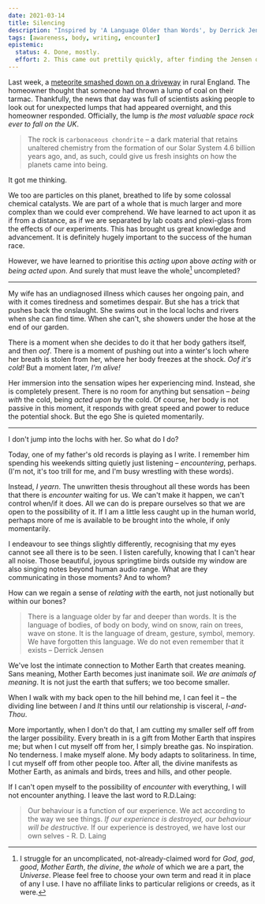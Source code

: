 ```yaml
---
date: 2021-03-14
title: Silencing
description: "Inspired by 'A Language Older than Words', by Derrick Jensen"
tags: [awareness, body, writing, encounter]
epistemic:
  status: 4. Done, mostly.
  effort: 2. This came out prettily quickly, after finding the Jensen quote.
---
```


Last week, a [meteorite smashed down on a driveway](https://www.bbc.co.uk/news/science-environment-56337876) in rural England. The homeowner thought that someone had thrown a lump of coal on their tarmac. Thankfully, the news that day was full of scientists asking people to look out for unexpected lumps that had appeared overnight, and this homeowner responded. Officially, the lump is _the most valuable space rock ever to fall on the UK_.



> The rock is `carbonaceous chondrite` – a dark material that retains unaltered chemistry from the formation of our Solar System 4.6 billion years ago,  and, as such, could give us fresh insights on how the planets came into  being.



It got me thinking.





We too are particles on this planet, breathed to life by some colossal chemical catalysts. We are part of a whole that is much larger and more complex than we could ever comprehend. We have learned to act upon it as if from a distance, as if we are separated by lab coats and plexi-glass from the effects of our experiments. This has brought us great knowledge and advancement. It is definitely hugely important to the success of the human race.

However, we have learned to prioritise this _acting upon_ above _acting with_ or _being acted upon_. And surely that must leave the whole[^fn-whole] uncompleted?

[^fn-whole]: I struggle for an uncomplicated, not-already-claimed word for _God_, _god_, _good_, _Mother Earth_, _the divine_, _the whole_ of which we are a part, the _Universe_. Please feel free to choose your own term and read it in place of any I use. I have no affiliate links to particular religions or creeds, as it were.

---

My wife has an undiagnosed illness which causes her ongoing pain, and with it comes tiredness and sometimes despair. But she has a trick that pushes back the onslaught. She swims out in the local lochs and rivers when she can find time. When she can't, she showers under the hose at the end of our garden.

There is a moment when she decides to do it that her body gathers itself, and then _oof_. There is a moment of pushing out into a winter's loch where her breath is stolen from her, where her body freezes at the shock. _Oof it's cold!_ But a moment later, _I'm alive!_

Her immersion into the sensation wipes her experiencing mind. Instead, she is completely present. There is no room for anything but sensation – _being with_ the cold, being _acted upon_ by the cold. Of course, her body is not passive in this moment, it responds with great speed and power to reduce the potential shock. But the ego She is quieted momentarily.

---



I don't jump into the lochs with her. So what do I do?

Today, one of my father's old records is playing as I write. I remember him spending his weekends sitting quietly just listening – _encountering_, perhaps. (I'm not, it's too trill for me, and I'm busy wrestling with these words).

Instead, _I yearn_. The unwritten thesis throughout all these words has been that there is _encounter_ waiting for us. We can't make it happen, we can't control when/if it does. All we can do is prepare ourselves so that we are open to the possibility of it. If I am a little less caught up in the human world, perhaps more of me is available to be brought into the whole, if only momentarily.

I endeavour to see things slightly differently, recognising that my eyes cannot see all there is to be seen. I listen carefully, knowing that I can't hear all noise. Those beautiful, joyous springtime birds outside my window are also singing notes beyond human audio range. What are they communicating in those moments? And to whom?

How can we regain a sense of _relating with_ the earth, not just notionally but within our bones?



> There is a language older by far and deeper than words. It is the language of bodies, of body on body, wind on snow, rain on trees, wave on stone. It is the language of dream, gesture, symbol, memory. We have forgotten this language. We do not even remember that it exists – Derrick Jensen



We've lost the intimate connection to Mother Earth that creates meaning. Sans meaning, Mother Earth becomes just inanimate soil.  _We are animals of meaning_. It is not just the earth that suffers; we too become smaller. 

When I walk with my back open to the hill behind me, I can feel it – the dividing line between _I_ and _It_ thins until our relationship is visceral, _I-and-Thou_. 

More importantly, when I don't do that, I am cutting my smaller self off from the larger possibility. Every breath in is a gift from Mother Earth that inspires me; but when I cut myself off from her, I simply breathe gas. No inspiration. No tenderness. I make myself alone. My body adapts to solitariness. In time, I cut myself off from other people too. After all, the divine manifests as Mother Earth, as animals and birds, trees and hills, and other people.

If I can't open myself to the possibility of _encounter_ with everything, I will not encounter anything. I leave the last word to R.D.Laing:





> Our behaviour is a function of our experience. We act according to the way we see things. _If our experience is destroyed, our behaviour will be destructive._ If our experience is destroyed, we have lost our own selves - R. D. Laing